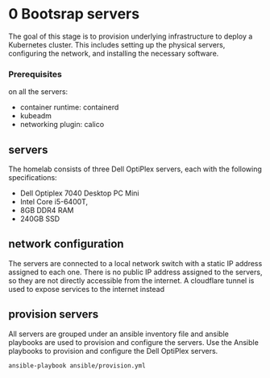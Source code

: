 # 0 Bootsrap servers

The goal of this stage is to provision underlying infrastructure to deploy a Kubernetes cluster. 
This includes setting up the physical servers, configuring the network, and installing the necessary software.

### Prerequisites

on all the servers:
- container runtime: containerd
- kubeadm
- networking plugin: calico

## servers 

The homelab consists of three Dell OptiPlex servers, each with the following specifications:

- Dell Optiplex 7040 Desktop PC Mini
- Intel Core i5-6400T, 
- 8GB DDR4 RAM 
- 240GB SSD

## network configuration

The servers are connected to a local network switch with a static IP address assigned to each one.
There is no public IP address assigned to the servers, so they are not directly accessible from the internet.
A cloudflare tunnel is used to expose services to the internet instead

## provision servers

All servers are grouped under an ansible inventory file and ansible playbooks are used to provision and configure the servers.
Use the Ansible playbooks to provision and configure the Dell OptiPlex servers.
```sh
ansible-playbook ansible/provision.yml
```



